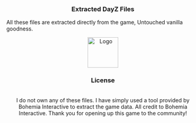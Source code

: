 <h3 align="center">Extracted DayZ Files</h3>

All these files are extracted directly from the game, Untouched vanilla goodness.

<div align="center">
  <a href="https://github.com/m0edev/dayzfiles">
    <img src="https://i.ibb.co/L6GC0r9/Git.png" alt="Logo" width="80" height="80">
  </a>

<h3 align="center">License</h3>
  <p align="center">
    <br />
    <a>I do not own any of these files. I have simply used a tool provided by Bohemia Interactive to extract the game data. All credit to Bohemia Interactive. Thank you for opening up this game to the community! </a>
  </p>
</div>


